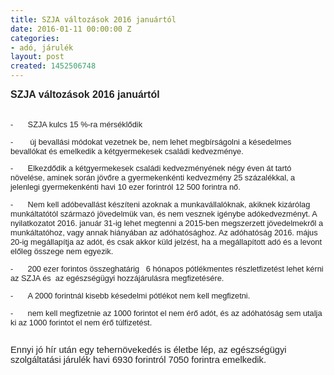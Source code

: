 ```yaml
---
title: SZJA változások 2016 januártól
date: 2016-01-11 00:00:00 Z
categories:
- adó, járulék
layout: post
created: 1452506748
---
```


<p class="MsoNormal" style="margin: 0cm 0cm 0.0001pt; font-size: 11pt; font-family: Calibri, sans-serif; color: #222222;"><strong><span style="font-size: 12pt;">SZJA változások 2016 januártól<span style="text-decoration: underline;"></span><span style="text-decoration: underline;"></span></span></strong></p><p class="MsoNormal" style="margin: 0cm 0cm 0.0001pt; font-size: 11pt; font-family: Calibri, sans-serif; color: #222222;"><strong><span style="font-size: 12pt;"><span style="text-decoration: underline;"></span>&nbsp;<span style="text-decoration: underline;"></span></span></strong></p><p style="color: #222222; font-family: arial, sans-serif; font-size: 12.8px;"><span style="text-decoration: underline;"></span>-<span style="font-stretch: normal; font-size: 7pt; font-family: 'Times New Roman';">&nbsp;&nbsp;&nbsp;&nbsp;&nbsp;&nbsp;&nbsp;&nbsp;&nbsp;&nbsp;</span><span style="text-decoration: underline;"></span>SZJA kulcs 15 %-ra mérséklődik<span style="text-decoration: underline;"></span><span style="text-decoration: underline;"></span></p><p style="color: #222222; font-family: arial, sans-serif; font-size: 12.8px;"><span style="text-decoration: underline;"></span>-<span style="font-stretch: normal; font-size: 7pt; font-family: 'Times New Roman';">&nbsp;&nbsp;&nbsp;&nbsp;&nbsp;&nbsp;&nbsp;&nbsp;&nbsp;&nbsp;</span><span style="text-decoration: underline;"></span>&nbsp;új bevallási módokat vezetnek be, nem lehet megbírságolni a késedelmes bevallókat és emelkedik a kétgyermekesek családi kedvezménye.<span style="text-decoration: underline;"></span><span style="text-decoration: underline;"></span></p><p style="color: #222222; font-family: arial, sans-serif; font-size: 12.8px;"><span style="text-decoration: underline;"></span>-<span style="font-stretch: normal; font-size: 7pt; font-family: 'Times New Roman';">&nbsp;&nbsp;&nbsp;&nbsp;&nbsp;&nbsp;&nbsp;&nbsp;&nbsp;&nbsp;</span><span style="text-decoration: underline;"></span>Elkezdődik a kétgyermekesek családi kedvezményének négy éven át tartó növelése, aminek során jövőre a gyermekenkénti kedvezmény 25 százalékkal, a jelenlegi gyermekenkénti havi 10 ezer forintról 12 500 forintra nő.<span style="text-decoration: underline;"></span><span style="text-decoration: underline;"></span></p><p style="color: #222222; font-family: arial, sans-serif; font-size: 12.8px;"><span style="text-decoration: underline;"></span>-<span style="font-stretch: normal; font-size: 7pt; font-family: 'Times New Roman';">&nbsp;&nbsp;&nbsp;&nbsp;&nbsp;&nbsp;&nbsp;&nbsp;&nbsp;&nbsp;</span><span style="text-decoration: underline;"></span>Nem kell adóbevallást készíteni azoknak a munkavállalóknak, akiknek kizárólag munkáltatótól származó jövedelmük van, és nem vesznek igénybe adókedvezményt. A nyilatkozatot 2016. január 31-ig lehet megtenni a 2015-ben megszerzett jövedelmekről a munkáltatóhoz, vagy annak hiányában az adóhatósághoz. Az adóhatóság 2016. május 20-ig megállapítja az adót, és csak akkor küld jelzést, ha a megállapított adó és a levont előleg összege nem egyezik.<span style="text-decoration: underline;"></span><span style="text-decoration: underline;"></span></p><p style="color: #222222; font-family: arial, sans-serif; font-size: 12.8px;"><span style="text-decoration: underline;"></span>-<span style="font-stretch: normal; font-size: 7pt; font-family: 'Times New Roman';">&nbsp;&nbsp;&nbsp;&nbsp;&nbsp;&nbsp;&nbsp;&nbsp;&nbsp;&nbsp;</span><span style="text-decoration: underline;"></span>200 ezer forintos összeghatárig &nbsp;&nbsp;6 hónapos pótlékmentes részletfizetést lehet kérni az SZJA és &nbsp;az egészségügyi hozzájárulásra megfizetésére. &nbsp;<span style="text-decoration: underline;"></span><span style="text-decoration: underline;"></span></p><p style="color: #222222; font-family: arial, sans-serif; font-size: 12.8px;"><span style="text-decoration: underline;"></span>-<span style="font-stretch: normal; font-size: 7pt; font-family: 'Times New Roman';">&nbsp;&nbsp;&nbsp;&nbsp;&nbsp;&nbsp;&nbsp;&nbsp;&nbsp;&nbsp;</span><span style="text-decoration: underline;"></span>A 2000 forintnál kisebb késedelmi pótlékot nem kell megfizetni.<span style="text-decoration: underline;"></span><span style="text-decoration: underline;"></span></p><p style="color: #222222; font-family: arial, sans-serif; font-size: 12.8px;"><span style="text-decoration: underline;"></span>-<span style="font-stretch: normal; font-size: 7pt; font-family: 'Times New Roman';">&nbsp;&nbsp;&nbsp;&nbsp;&nbsp;&nbsp;&nbsp;&nbsp;&nbsp;&nbsp;</span><span style="text-decoration: underline;"></span>nem kell megfizetnie az 1000 forintot el nem érő adót, és az adóhatóság sem utalja ki az 1000 forintot el nem érő túlfizetést.<span style="text-decoration: underline;"></span><span style="text-decoration: underline;"></span></p><p class="MsoNormal" style="margin: 0cm 0cm 0.0001pt; font-size: 11pt; font-family: Calibri, sans-serif; color: #222222;"><span style="text-decoration: underline;"></span>&nbsp;<span style="text-decoration: underline;"></span></p><p class="MsoNormal" style="margin: 0cm 0cm 0.0001pt; font-size: 11pt; font-family: Calibri, sans-serif; color: #222222;">Ennyi jó hír után egy tehernövekedés is életbe lép, az egészségügyi szolgáltatási járulék havi 6930 forintról 7050 forintra emelkedik.</p>
